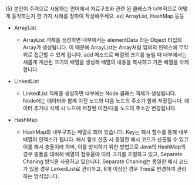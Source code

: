 (5) 본인이 주력으로 사용하는 언어에서 자료구조와 관련 된 클래스가 내부적으로 어떻게 동작하는지 한 가지 사례를 정하여 작성해주세요. ex) ArrayList, HashMap 등등

- ArrayList
  - ArrayList 객체를 생성하면 내부에서는 elementData 라는 Object 타입의 Array가 생성됩니다. 이 때문에 ArrayList는 Array처럼 임의의 인덱스에 무작위로 접근할 수 있게 됩니다. add 메소드로 배열의 크기를 늘릴 때 내부에서는 새롭게 계산된 크기의 배열을 생성해 배열의 내용을 복사하고 기존 배열을 삭제합니다.

- LinkedList
  - LinkedList 객체를 생성하면 내부에는 Node 클래스 객체가 생성됩니다. Node에는 데이터와 함께 이전 노드와 다음 노드의 주소가 함께 저장됩니다. 데이터 추가나 삭제 시 노드에 저장된 이전/다음 노드의 주소만 변경됩니다.

- HashMap
  - HashMap의 내부구조는 배열로 되어 있습니다. Key는 해시 함수를 통해 내부 배열의 인덱스가 됩니다. 해시 함수 산출 시 동일한 해시 코드가 산출될 수 있고 이를 해시 충돌이라 하며, 이를 방지하기 위한 방법으로 Java의 HashMap의 경우 충돌을 대비해 배열의 점유율에 따라 크기를 조절하고 있고, Separate Chaning 방식을 사용하고 있습니다. Separate Chaning는 동일한 해시 코드가 있을 경우 LinkedList로 관리하고, 8개 이상인 경우 Tree로 변경하여 관리하는 방식입니다.
